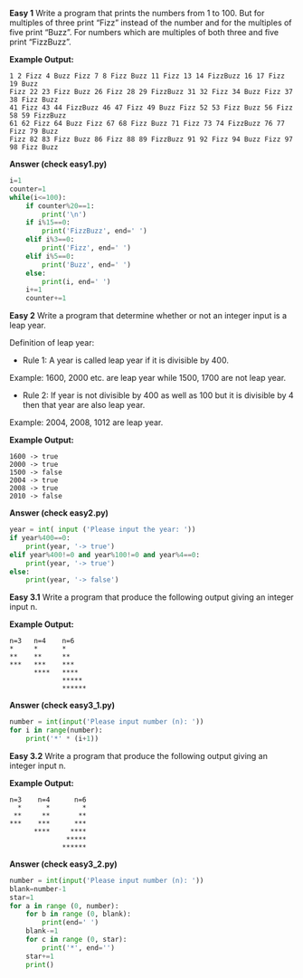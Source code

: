 **Easy 1**
Write a program that prints the numbers from 1 to 100. But for multiples of three print “Fizz” instead of the number and for the multiples of five print “Buzz”. For numbers which are multiples of both three and five print “FizzBuzz”.

**Example Output:**
```
1 2 Fizz 4 Buzz Fizz 7 8 Fizz Buzz 11 Fizz 13 14 FizzBuzz 16 17 Fizz 19 Buzz
Fizz 22 23 Fizz Buzz 26 Fizz 28 29 FizzBuzz 31 32 Fizz 34 Buzz Fizz 37 38 Fizz Buzz
41 Fizz 43 44 FizzBuzz 46 47 Fizz 49 Buzz Fizz 52 53 Fizz Buzz 56 Fizz 58 59 FizzBuzz
61 62 Fizz 64 Buzz Fizz 67 68 Fizz Buzz 71 Fizz 73 74 FizzBuzz 76 77 Fizz 79 Buzz
Fizz 82 83 Fizz Buzz 86 Fizz 88 89 FizzBuzz 91 92 Fizz 94 Buzz Fizz 97 98 Fizz Buzz
```
**Answer (check easy1.py)**
```python
i=1
counter=1
while(i<=100):
    if counter%20==1:
        print('\n')
    if i%15==0:
        print('FizzBuzz', end=' ')
    elif i%3==0:
        print('Fizz', end=' ')
    elif i%5==0:
        print('Buzz', end=' ')
    else:
        print(i, end=' ')
    i+=1
    counter+=1
```
**Easy 2**
Write a program that determine whether or not an integer input is a leap year.

Definition of leap year:
* Rule 1: A year is called leap year if it is divisible by 400.

Example: 1600, 2000 etc. are leap year while 1500, 1700 are not leap year.

* Rule 2: If year is not divisible by 400 as well as 100 but it is divisible by 4 then that year are also leap year.

Example: 2004, 2008, 1012 are leap year.

**Example Output:**
```
1600 -> true
2000 -> true
1500 -> false
2004 -> true
2008 -> true
2010 -> false
```
**Answer (check easy2.py)**

```python
year = int( input ('Please input the year: '))
if year%400==0:
    print(year, '-> true')
elif year%400!=0 and year%100!=0 and year%4==0:
    print(year, '-> true')
else:
    print(year, '-> false')
```
**Easy 3.1**
Write a program that produce the following output giving an integer input n.

**Example Output:**
```
n=3   n=4    n=6
*     *      *
**    **     **
***   ***    ***
      ****   ****
             *****
             ******
```
**Answer (check easy3_1.py)**
```python
number = int(input('Please input number (n): '))
for i in range(number):
    print('*' * (i+1))
```

**Easy 3.2**
Write a program that produce the following output giving an integer input n.

**Example Output:**
```
n=3    n=4      n=6
  *      *        *
 **     **       **
***    ***      ***
      ****     ****
              *****
             ******
```
**Answer (check easy3_2.py)**
```python
number = int(input('Please input number (n): '))
blank=number-1
star=1
for a in range (0, number):
    for b in range (0, blank):
        print(end=' ')
    blank-=1
    for c in range (0, star):
        print('*', end='')
    star+=1
    print()
```

